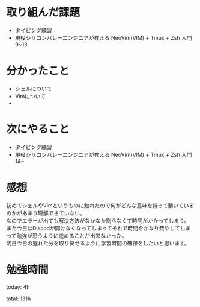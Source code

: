 #  取り組んだ課題
- タイピング練習
- 現役シリコンバレーエンジニアが教える NeoVim(VIM) + Tmux + Zsh 入門 9~13

# 分かったこと
- シェルについて
- Vimについて
- 
# 次にやること
- タイピング練習
- 現役シリコンバレーエンジニアが教える NeoVim(VIM) + Tmux + Zsh 入門　14~

# 感想
初めてシェルやVimというものに触れたので何がどんな意味を持って動いているのかがあまり理解できていない。  
なのでエラーが出ても解決方法がなかなか割らなくて時間がかかってしまう。  
また今日はDiscodが開けなくなってしまってそれで時間をかなり費やしてしまって勉強が思うように進めることが出来なかった。  
明日今日の遅れた分を取り戻せるように学習時間の確保をしたいと思います。  

# 勉強時間
today: 4h

total: 131h
